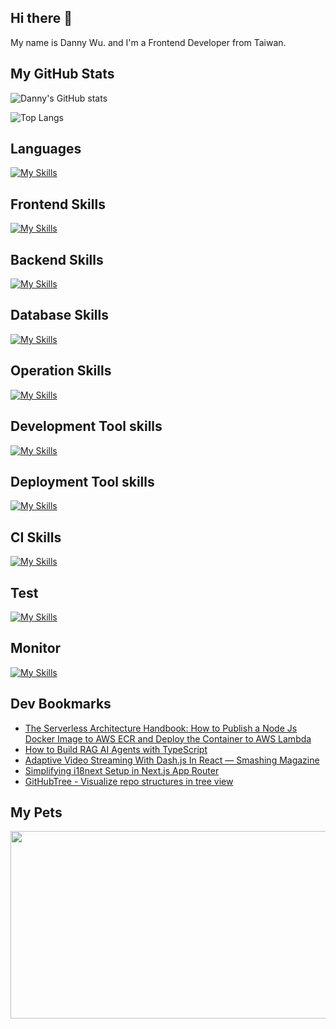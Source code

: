 
## Hi there 👋
My name is Danny Wu. and I'm a Frontend Developer from Taiwan.

## My GitHub Stats
![Danny's GitHub stats](https://github-readme-stats.vercel.app/api?username=danny101201&show_icons=true&count_private=true&theme=react)

![Top Langs](https://github-readme-stats.vercel.app/api/top-langs/?username=danny101201&layout=compact&theme=react)


## Languages
[![My Skills](https://skillicons.dev/icons?i=js,html,css,ts,react,nodejs)](https://skillicons.dev)

## Frontend Skills

[![My Skills](https://skillicons.dev/icons?i=react,materialui,tailwind,sass,redux,vite,nextjs)](https://skillicons.dev)

## Backend Skills

[![My Skills](https://skillicons.dev/icons?i=express,nodejs,graphql,nestjs)](https://skillicons.dev)

## Database Skills

[![My Skills](https://skillicons.dev/icons?i=mongodb,redis,mysql,postgres,prisma)](https://skillicons.dev)

## Operation Skills

[![My Skills](https://skillicons.dev/icons?i=docker,git,githubactions,linux,vim,nginx)](https://skillicons.dev)

## Development Tool skills

[![My Skills](https://skillicons.dev/icons?i=github,git,vscode,webpack)](https://skillicons.dev)

## Deployment Tool skills

[![My Skills](https://skillicons.dev/icons?i=vercel,netlify)](https://skillicons.dev)


## CI Skills

[![My Skills](https://skillicons.dev/icons?i=gitlab,azure)](https://skillicons.dev)

## Test

[![My Skills](https://skillicons.dev/icons?i=jest,vitest)](https://skillicons.dev)

## Monitor

[![My Skills](https://skillicons.dev/icons?i=sentry)](https://skillicons.dev)



## Dev Bookmarks
<!-- daily.dev BOOKMARKS:START -->
- [The Serverless Architecture Handbook: How to Publish a Node Js Docker Image to AWS ECR and Deploy the Container to AWS Lambda](https://app.daily.dev/posts/OtmPcm5JN?utm_source=rss&utm_medium=bookmarks&utm_campaign=NRtczkLiNqtGyKkglwy1k)
- [How to Build RAG AI Agents with TypeScript](https://app.daily.dev/posts/9nJ7z83uG?utm_source=rss&utm_medium=bookmarks&utm_campaign=NRtczkLiNqtGyKkglwy1k)
- [Adaptive Video Streaming With Dash.js In React — Smashing Magazine](https://app.daily.dev/posts/ir9MB23Df?utm_source=rss&utm_medium=bookmarks&utm_campaign=NRtczkLiNqtGyKkglwy1k)
- [Simplifying i18next Setup in Next.js App Router](https://app.daily.dev/posts/wzmCZFfn9?utm_source=rss&utm_medium=bookmarks&utm_campaign=NRtczkLiNqtGyKkglwy1k)
- [GitHubTree - Visualize repo structures in tree view](https://app.daily.dev/posts/DuhxmvW06?utm_source=rss&utm_medium=bookmarks&utm_campaign=NRtczkLiNqtGyKkglwy1k)
<!-- daily.dev BOOKMARKS:END -->

## My Pets

<a href="https://github.com/devxb/gitanimals">
<img
  src="https://render.gitanimals.org/farms/Danny101201"
  width="600"
  height="300"
/>
</a>
